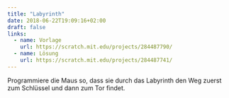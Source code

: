 ```yaml
---
title: "Labyrinth"
date: 2018-06-22T19:09:16+02:00
draft: false
links:
  - name: Vorlage
    url: https://scratch.mit.edu/projects/284487790/
  - name: Lösung
    url: https://scratch.mit.edu/projects/284487741/
---
```

Programmiere die Maus so, dass sie durch das Labyrinth den Weg zuerst zum Schlüssel und dann zum Tor findet.
